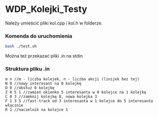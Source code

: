 # WDP_Kolejki_Testy

Należy umieścić pliki kol.cpp i kol.h w folderze.

### Komenda do uruchomienia
```bash
bash ./test.sh
```

Można też przekazać pliki .in na stdin

### Struktura pliku .in
```
m n //m - liczba kolejek, n - liczba akcji (linijek bez tej)
N 0 //nowy interesant na 0 kolejkę
O 0 //obsłuż 0 kolejkę
Z 0 5 1 //zamień okienko 5 interesanta w 0 kolejce na 1 kolejkę
C 0 3 //zamknij kolejkę 0, nowa kolejka 3
F 1 3 5 //fast-track od 3 interesanta w 1 kolejce do 5 interesanta włącznie
R 1 //naczelnik na kolejce 1
```
